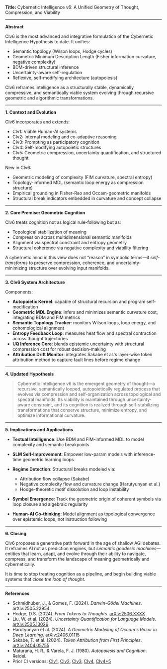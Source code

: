 **Title:**
Cybernetic Intelligence v6: A Unified Geometry of Thought, Compression, and Viability

---

**Abstract**

CIv6 is the most advanced and integrative formulation of the Cybernetic Intelligence Hypothesis to date. It unifies:

* Semantic topology (Wilson loops, Hodge cycles)
* Geometric Minimum Description Length (Fisher information curvature, negative complexity)
* BDM-driven structural inference
* Uncertainty-aware self-regulation
* Reflexive, self-modifying architecture (autopoiesis)

CIv6 reframes intelligence as a structurally stable, dynamically compressive, and semantically viable system evolving through recursive geometric and algorithmic transformations.

---

**1. Context and Evolution**

CIv6 incorporates and extends:

* CIv1: Viable Human-AI systems
* CIv2: Internal modeling and co-adaptive reasoning
* CIv3: Prompting as participatory cognition
* CIv4: Self-modifying autopoietic structures
* CIv5: Geometric compression, uncertainty quantification, and structured thought

New in CIv6:

* Geometric modeling of complexity (FIM curvature, spectral entropy)
* Topology-informed MDL (semantic loop energy as compression structure)
* Empirical grounding in Fisher-Rao and Occam-geometric manifolds
* Structural break indicators embedded in curvature and concept collapse

---

**2. Core Premise: Geometric Cognition**

CIv6 treats cognition not as logical rule-following but as:

* Topological stabilization of meaning
* Compression across multidimensional semantic manifolds
* Alignment via spectral constraint and entropy geometry
* Structural coherence via negative complexity and viability filtering

A cybernetic mind in this view does not “reason” in symbolic terms—it *self-transforms* to preserve compression, coherence, and uncertainty-minimizing structure over evolving input manifolds.

---

**3. CIv6 System Architecture**

Components:

* **Autopoietic Kernel**: capable of structural recursion and program self-modification
* **Geometric MDL Engine**: infers and minimizes semantic curvature cost, integrating BDM and FIM metrics
* **Semantic Topology Tracker**: monitors Wilson loops, loop energy, and cohomological alignment
* **Entropy Feedback Loop**: measures heat flow and spectral contraction across thought trajectories
* **UQ Inference Core**: blends epistemic uncertainty with structural compression cost for robust decision-making
* **Attribution Drift Monitor**: integrates Sakabe et al.'s layer-wise token attribution method to capture fault lines before regime change

---

**4. Updated Hypothesis**

> Cybernetic Intelligence v6 is the emergent geometry of thought—a recursive, semantically looped, autopoietically regulated process that evolves via compression and self-organization across topological and spectral manifolds. Its viability is maintained through uncertainty-aware constraint, and its cognition is realized through self-stabilizing transformations that conserve structure, minimize entropy, and optimize informational curvature.

---

**5. Implications and Applications**

* **Textual Intelligence**: Use BDM and FIM-informed MDL to model complexity and semantic breakpoints
* **SLM Self-Improvement**: Empower low-param models with inference-time geometric learning loops
* **Regime Detection**: Structural breaks modeled via:

  * Attribution flow collapse (Sakabe)
  * Negative complexity flow and curvature change (Harutyunyan et al.)
  * Hodge-theoretic motif dissolution and loop instability
* **Symbol Emergence**: Track the geometric origin of coherent symbols via loop closure and algebraic regularity
* **Human-AI Co-thinking**: Model alignment as topological convergence over epistemic loops, not instruction following

---

**6. Closing**

CIv6 proposes a generative path forward in the age of shallow AGI debates. It reframes AI not as prediction engines, but *semantic geodesic machines*—entities that learn, adapt, and evolve through their ability to navigate, compress, and transform the landscape of meaning geometrically and cybernetically.

It is time to stop treating cognition as a pipeline, and begin building viable systems that *close the loop of thought*.

---

**References**

* Schmidhuber, J., & Gomes, F. (2024). *Darwin-Gödel Machines*. arXiv:2505.22954
* Hodge, D.S. (2024). *From Tokens to Thoughts*. [arXiv:2506.XXXX](https://arxiv.org/abs/2506.XXXX)
* Liu, W. et al. (2024). *Uncertainty Quantification for Language Models*. [arXiv:2505.13026](https://arxiv.org/abs/2505.13026)
* Harutyunyan et al. (2024). *A Geometric Modeling of Occam's Razor in Deep Learning*. [arXiv:2406.01115](https://arxiv.org/abs/2406.01115)
* Sakabe, T. et al. (2024). *Token Attribution from First Principles*. [arXiv:2404.05755](https://arxiv.org/abs/2404.05755)
* Maturana, H. R., & Varela, F. J. (1980). *Autopoiesis and Cognition*. Reidel.
* Prior CI versions: [CIv1](https://algoplexity.github.io/cybernetic-intelligence/hypothesis), [CIv2](https://algoplexity.github.io/cybernetic-intelligence/hypothesisv2), [CIv3](https://algoplexity.github.io/cybernetic-intelligence/hypothesisv3), [CIv4](https://algoplexity.github.io/cybernetic-intelligence/hypothesisv4), [CIv4+5](https://algoplexity.github.io/cybernetic-intelligence/hypothesisv4plus5)
